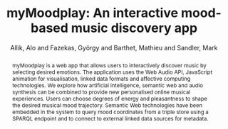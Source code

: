 --- 
title: "myMoodplay: An interactive mood-based music discovery app" 
abstract: "myMoodplay is a web app that allows users to interactively discover music by selecting desired emotions. The application uses the Web Audio API, JavaScript animation for visualisation, linked data formats and affective computing technologies. We explore how artificial intelligence, semantic web and audio synthesis can be combined to provide new personalised online musical experiences. Users can choose degrees of energy and pleasantness to shape the desired musical mood trajectory. Semantic Web technologies have been embedded in the system to query mood coordinates from a triple store using a SPARQL endpoint and to connect to external linked data sources for metadata." 
address: "Atlanta, Georgia" 
author: "Allik, Alo and Fazekas, György and Barthet, Mathieu and Sandler, Mark"
webAuthor: "Alo Allik, György Fazekas, Mathieu Barthet, Mark Sandler" 
booktitle: "Proceedings of the International Web Audio Conference" 
editor: "Freeman, Jason and Lerch, Alexander and Paradis, Matthew" 
month: "Proceedings of the International Web Audio Conference"
pages: "" 
publisher: "Georgia Tech" 
series: "WAC '16"
track: "Paper"  
year: "2016" 
id: "2016_51" 
tags: year2016
media: undefined 
pdflink: undefined
ISSN: 2663-5844
---